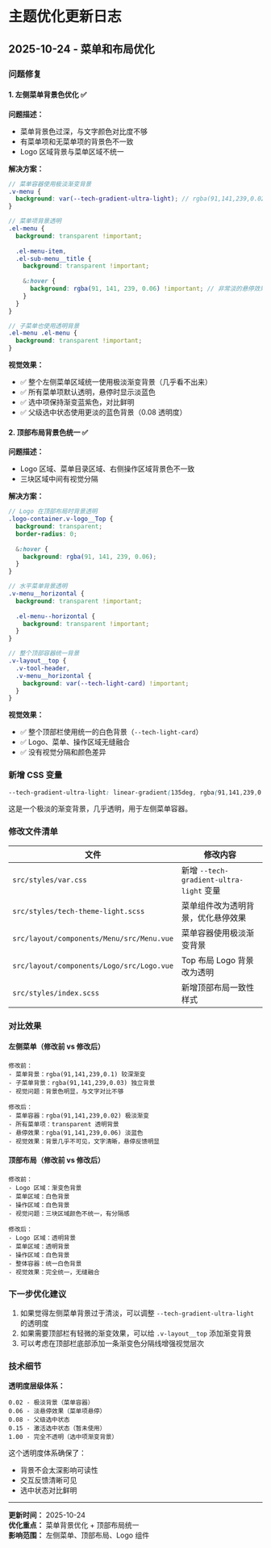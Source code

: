 # 主题优化更新日志

## 2025-10-24 - 菜单和布局优化

### 问题修复

#### 1. 左侧菜单背景色优化 ✅
**问题描述：**
- 菜单背景色过深，与文字颜色对比度不够
- 有菜单项和无菜单项的背景色不一致
- Logo 区域背景与菜单区域不统一

**解决方案：**
```scss
// 菜单容器使用极淡渐变背景
.v-menu {
  background: var(--tech-gradient-ultra-light); // rgba(91,141,239,0.02) → rgba(124,58,237,0.02)
}

// 菜单项背景透明
.el-menu {
  background: transparent !important;
  
  .el-menu-item,
  .el-sub-menu__title {
    background: transparent !important;
    
    &:hover {
      background: rgba(91, 141, 239, 0.06) !important; // 非常淡的悬停效果
    }
  }
}

// 子菜单也使用透明背景
.el-menu .el-menu {
  background: transparent !important;
}
```

**视觉效果：**
- ✅ 整个左侧菜单区域统一使用极淡渐变背景（几乎看不出来）
- ✅ 所有菜单项默认透明，悬停时显示淡蓝色
- ✅ 选中项保持渐变蓝紫色，对比鲜明
- ✅ 父级选中状态使用更淡的蓝色背景（0.08 透明度）

#### 2. 顶部布局背景色统一 ✅
**问题描述：**
- Logo 区域、菜单目录区域、右侧操作区域背景色不一致
- 三块区域中间有视觉分隔

**解决方案：**
```scss
// Logo 在顶部布局时背景透明
.logo-container.v-logo__Top {
  background: transparent;
  border-radius: 0;
  
  &:hover {
    background: rgba(91, 141, 239, 0.06);
  }
}

// 水平菜单背景透明
.v-menu__horizontal {
  background: transparent !important;
  
  .el-menu--horizontal {
    background: transparent !important;
  }
}

// 整个顶部容器统一背景
.v-layout__top {
  .v-tool-header,
  .v-menu__horizontal {
    background: var(--tech-light-card) !important;
  }
}
```

**视觉效果：**
- ✅ 整个顶部栏使用统一的白色背景（`--tech-light-card`）
- ✅ Logo、菜单、操作区域无缝融合
- ✅ 没有视觉分隔和颜色差异

### 新增 CSS 变量

```css
--tech-gradient-ultra-light: linear-gradient(135deg, rgba(91,141,239,0.02), rgba(124,58,237,0.02));
```

这是一个极淡的渐变背景，几乎透明，用于左侧菜单容器。

### 修改文件清单

| 文件 | 修改内容 |
|------|---------|
| `src/styles/var.css` | 新增 `--tech-gradient-ultra-light` 变量 |
| `src/styles/tech-theme-light.scss` | 菜单组件改为透明背景，优化悬停效果 |
| `src/layout/components/Menu/src/Menu.vue` | 菜单容器使用极淡渐变背景 |
| `src/layout/components/Logo/src/Logo.vue` | Top 布局 Logo 背景改为透明 |
| `src/styles/index.scss` | 新增顶部布局一致性样式 |

### 对比效果

#### 左侧菜单（修改前 vs 修改后）
```
修改前：
- 菜单背景：rgba(91,141,239,0.1) 较深渐变
- 子菜单背景：rgba(91,141,239,0.03) 独立背景
- 视觉问题：背景色明显，与文字对比不够

修改后：
- 菜单容器：rgba(91,141,239,0.02) 极淡渐变
- 所有菜单项：transparent 透明背景
- 悬停效果：rgba(91,141,239,0.06) 淡蓝色
- 视觉效果：背景几乎不可见，文字清晰，悬停反馈明显
```

#### 顶部布局（修改前 vs 修改后）
```
修改前：
- Logo 区域：渐变色背景
- 菜单区域：白色背景
- 操作区域：白色背景
- 视觉问题：三块区域颜色不统一，有分隔感

修改后：
- Logo 区域：透明背景
- 菜单区域：透明背景
- 操作区域：白色背景
- 整体容器：统一白色背景
- 视觉效果：完全统一，无缝融合
```

### 下一步优化建议

1. 如果觉得左侧菜单背景过于清淡，可以调整 `--tech-gradient-ultra-light` 的透明度
2. 如果需要顶部栏有轻微的渐变效果，可以给 `.v-layout__top` 添加渐变背景
3. 可以考虑在顶部栏底部添加一条渐变色分隔线增强视觉层次

### 技术细节

**透明度层级体系：**
```
0.02 - 极淡背景（菜单容器）
0.06 - 淡悬停效果（菜单项悬停）
0.08 - 父级选中状态
0.15 - 激活选中状态（暂未使用）
1.00 - 完全不透明（选中项渐变背景）
```

这个透明度体系确保了：
- 背景不会太深影响可读性
- 交互反馈清晰可见
- 选中状态对比鲜明

---

**更新时间：** 2025-10-24  
**优化重点：** 菜单背景优化 + 顶部布局统一  
**影响范围：** 左侧菜单、顶部布局、Logo 组件

